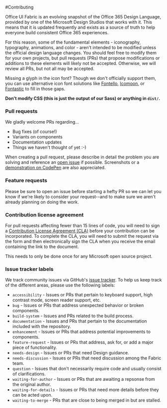 #Contributing

Office UI Fabric is an evolving snapshot of the Office 365 Design Language, provided by one of the Microsoft Design Studios that works with it. This means that it is updated frequently and exists as a source of truth to help everyone build consistent Office 365 experiences.

For this reason, some of the fundamental elements - iconography, typography, animations, and color - aren't intended to be modified unless the official design language changes. You should feel free to modify them for your own projects, but pull requests (PRs) that propose modifications or additions to these elements will likely not be accepted. Otherwise, we will review all PRs, but not all may be accepted.

Missing a glyph in the icon font? Though we don't officially support them, you can use alternative icon font solutions like [Fontello](http://fontello.com/), [Icomoon](https://icomoon.io/app/#/select), or [Fontastic](http://fontastic.me/) to fill in those gaps.

**Don't modify CSS (this is just the output of our Sass) or anything in `dist/`.**

### Pull requests
We gladly welcome PRs regarding…
- Bug fixes (of course!)
- Variants on components
- Documentation updates
- Things we haven't thought of yet :-)

When creating a pull request, please describe in detail the problem you are solving and reference an [open issue](https://github.com/OfficeDev/Office-UI-Fabric/issues) if possible. Screenshots or a [demonstration on CodePen](http://codepen.io/pen?template=gPGzgX) are also appreciated. 

### Feature requests
Please be sure to open an issue before starting a hefty PR so we can let you know if we're likely to consider your request--and to make sure we aren't already planning on doing the work.

### Contribution license agreement
For pull requests affecting fewer than 15 lines of code, you will need to sign a [Contribution License Agreement (CLA)](https://cla.microsoft.com/) before your contribution can be incorporated. To complete the CLA, you will need to submit the request via the form and then electronically sign the CLA when you receive the email containing the link to the document.

This needs to only be done once for any Microsoft open source project.

### Issue tracker labels

We track community issues via GitHub's [issue tracker](https://github.com/OfficeDev/Office-UI-Fabric/issues). To help us keep track of the different areas, please use the following labels:

 - `accessibility` - Issues or PRs that pertain to keyboard support, high contrast mode, screen reader support, etc.
 - `bug` - Issues or PRs that address unexpected behavior or broken components.
 - `build-system` - Issues and PRs related to the build process.
 - `documentation` - Issues and PRs that pertain to the documentation included with the repository.
 - `enhancement` - Issues or PRs that address potential improvements to components.
 - `feature-request` - Issues or PRs that address, ask for, or add a major piece of functionality.
 - `needs-design` - Issues or PRs that need Design guidance.
 - `needs-discussion` - Issues or PRs that need discussion among the Fabric team.
 - `question` - Issues that don't necessarily require code and usually consist of clarifications.
 - `waiting-for-author` - Issues or PRs that are awaiting a repsonse from the original author.
 - `waiting-for-details` - Issues or PRs that need more details before they can be acted upon.
 - `waiting-to-merge` - PRs that are close to being merged in but are stalled.
